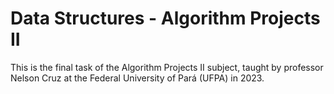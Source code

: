 # Data Structures - Algorithm Projects II
This is the final task of the Algorithm Projects II subject, taught by professor Nelson Cruz at the Federal University of Pará (UFPA) in 2023.
